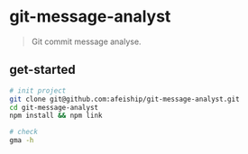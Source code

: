 # git-message-analyst
> Git commit message analyse.

## get-started
```sh
# init project
git clone git@github.com:afeiship/git-message-analyst.git
cd git-message-analyst
npm install && npm link

# check
gma -h
```